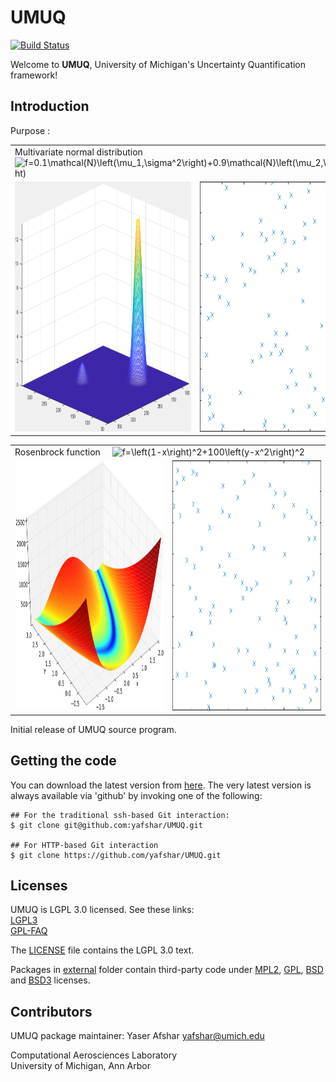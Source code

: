 # UMUQ
[![Build Status](https://travis-ci.com/yafshar/UMUQ.svg?token=aY1dW9PfH9SMySdB6Pzy&branch=master)](https://travis-ci.com/yafshar/UMUQ)

Welcome to **UMUQ**, University of Michigan's Uncertainty Quantification framework!

Introduction
------------

Purpose :

<table>
  <tr>
    <td colspan="2"> Multivariate normal distribution  &nbsp; &nbsp; <img src="https://latex.codecogs.com/svg.latex?&space;f=0.1\mathcal{N}\left(\mu_1,\sigma^2\right)+0.9\mathcal{N}\left(\mu_2,\sigma^2\right)" title="f=0.1\mathcal{N}\left(\mu_1,\sigma^2\right)+0.9\mathcal{N}\left(\mu_2,\sigma^2\right)" /> </td>
</td>
  </tr>
  <tr>
    <td> <img src="./docs/two_Gaussian.png?raw=true" width="400" height="400"> </td>
    <td> <img src="./docs/two_Gaussian.gif?raw=true" width="400" height="400"> </td>
  </tr>
</table>


<table>
  <tr>
    <td colspan="2"> Rosenbrock function  &nbsp; &nbsp; <img src="https://latex.codecogs.com/svg.latex?&space;f=\left(1-x\right)^2+100\left(y-x^2\right)^2" title="f=\left(1-x\right)^2+100\left(y-x^2\right)^2" /> </td>
</td>
  </tr>
  <tr>
    <td> <img src="./docs/Rosenbrock.png?raw=true" width="400" height="400"> </td>
    <td> <img src="./docs/Rosenbrock.gif?raw=true" width="400" height="400"> </td>
  </tr>
</table>


Initial release of UMUQ source program.

Getting the code
------------
You can download the latest version from [here](https://github.com/yafshar/UMUQ).
The very latest version is always available via 'github' by invoking one of the following:
````
## For the traditional ssh-based Git interaction:
$ git clone git@github.com:yafshar/UMUQ.git

## For HTTP-based Git interaction
$ git clone https://github.com/yafshar/UMUQ.git
````

Licenses
------------
UMUQ is LGPL 3.0 licensed. See these links:    
    [LGPL3](https://www.gnu.org/licenses/lgpl-3.0.en.html)    
    [GPL-FAQ](https://www.gnu.org/licenses/gpl-faq.html)

The [LICENSE](https://github.com/yafshar/UMUQ/blob/master/LICENSE) file contains the LGPL 3.0 text.

Packages in [external](https://github.com/yafshar/UMUQ/tree/master/external) folder contain 
third-party code under 
[MPL2](https://github.com/yafshar/UMUQ/tree/master/external/COPYING.MPL2), [GPL](https://github.com/yafshar/UMUQ/tree/master/external/COPYING.GPL), 
[BSD](https://github.com/yafshar/UMUQ/tree/master/external/COPYING.BSD) and [BSD3](https://github.com/yafshar/UMUQ/tree/master/external/COPYING.BSD3) licenses.

Contributors
------------
UMUQ package maintainer: Yaser Afshar <yafshar@umich.edu>

Computational Aerosciences Laboratory  
University of Michigan, Ann Arbor 
